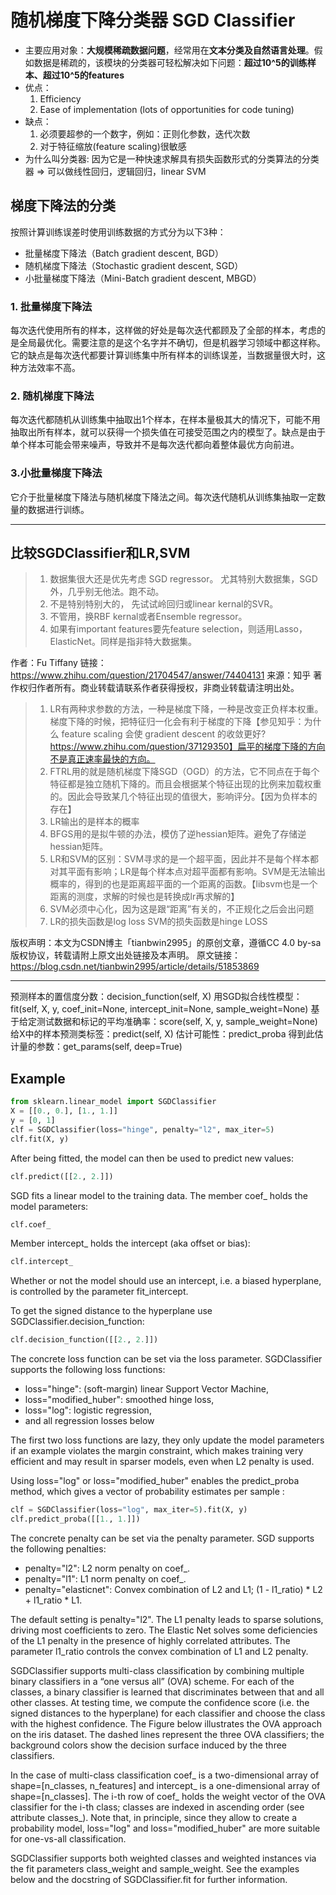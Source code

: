 # 随机梯度下降分类器 SGD Classifier

- 主要应用对象：**大规模稀疏数据问题**，经常用在**文本分类及自然语言处理**。假如数据是稀疏的，该模块的分类器可轻松解决如下问题：**超过10^5的训练样本、超过10^5的features**
- 优点：
  1. Efficiency
  2. Ease of implementation (lots of opportunities for code tuning)
- 缺点：
  1. 必须要超参的一个数字，例如：正则化参数，迭代次数
  2. 对于特征缩放(feature scaling)很敏感
- 为什么叫分类器: 因为它是一种快速求解具有损失函数形式的分类算法的分类器 => 可以做线性回归，逻辑回归，linear SVM

## 梯度下降法的分类
按照计算训练误差时使用训练数据的方式分为以下3种：
- 批量梯度下降法（Batch gradient descent, BGD）
- 随机梯度下降法（Stochastic gradient descent, SGD）
- 小批量梯度下降法（Mini-Batch gradient descent, MBGD）

### 1. 批量梯度下降法
每次迭代使用所有的样本，这样做的好处是每次迭代都顾及了全部的样本，考虑的是全局最优化。需要注意的是这个名字并不确切，但是机器学习领域中都这样称。它的缺点是每次迭代都要计算训练集中所有样本的训练误差，当数据量很大时，这种方法效率不高。

### 2. 随机梯度下降法
每次迭代都随机从训练集中抽取出1个样本，在样本量极其大的情况下，可能不用抽取出所有样本，就可以获得一个损失值在可接受范围之内的模型了。缺点是由于单个样本可能会带来噪声，导致并不是每次迭代都向着整体最优方向前进。

### 3.小批量梯度下降法
它介于批量梯度下降法与随机梯度下降法之间。每次迭代随机从训练集抽取一定数量的数据进行训练。

---

## 比较SGDClassifier和LR,SVM

> 1. 数据集很大还是优先考虑 SGD regressor。 尤其特别大数据集，SGD外，几乎别无他法。跑不动。 
> 2. 不是特别特别大的， 先试试岭回归或linear kernal的SVR。 
> 3. 不管用，换RBF kernal或者Ensemble regressor。 
> 4. 如果有important features要先feature selection，则适用Lasso，ElasticNet。同样是指非特大数据集。

作者：Fu Tiffany 
链接：https://www.zhihu.com/question/21704547/answer/74404131 
来源：知乎 
著作权归作者所有。商业转载请联系作者获得授权，非商业转载请注明出处。


> 1. LR有两种求参数的方法，一种是梯度下降，一种是改变正负样本权重。梯度下降的时候，把特征归一化会有利于梯度的下降【参见知乎：为什么 feature scaling 会使 gradient descent 的收敛更好?https://www.zhihu.com/question/37129350】扁平的梯度下降的方向不是真正速率最快的方向。 
> 2. FTRL用的就是随机梯度下降SGD（OGD）的方法，它不同点在于每个特征都是独立随机下降的。而且会根据某个特征出现的比例来加载权重的。因此会导致某几个特征出现的值很大，影响评分。【因为负样本的存在】 
> 3. LR输出的是样本的概率 
> 4. BFGS用的是拟牛顿的办法，模仿了逆hessian矩阵。避免了存储逆hessian矩阵。 
> 5. LR和SVM的区别：SVM寻求的是一个超平面，因此并不是每个样本都对其平面有影响；LR是每个样本点对超平面都有影响。SVM是无法输出概率的，得到的也是距离超平面的一个距离的函数。【libsvm也是一个距离的测度，求解的时候也是转换成lr再求解的】 
> 6. SVM必须中心化，因为这是跟“距离”有关的，不正规化之后会出问题 
> 7. LR的损失函数是log loss SVM的损失函数是hinge LOSS

版权声明：本文为CSDN博主「tianbwin2995」的原创文章，遵循CC 4.0 by-sa版权协议，转载请附上原文出处链接及本声明。
原文链接：https://blog.csdn.net/tianbwin2995/article/details/51853869

---

预测样本的置信度分数：decision_function(self, X)
用SGD拟合线性模型：fit(self, X, y, coef_init=None, intercept_init=None, sample_weight=None)
基于给定测试数据和标记的平均准确率：score(self, X, y, sample_weight=None)
给X中的样本预测类标签：predict(self, X)
估计可能性：predict_proba
得到此估计量的参数：get_params(self, deep=True)




## Example

```Python
from sklearn.linear_model import SGDClassifier
X = [[0., 0.], [1., 1.]]
y = [0, 1]
clf = SGDClassifier(loss="hinge", penalty="l2", max_iter=5)
clf.fit(X, y)   
```

After being fitted, the model can then be used to predict new values:
```Python
clf.predict([[2., 2.]])
```

SGD fits a linear model to the training data. The member coef_ holds the model parameters:
```Python
clf.coef_                                         
```

Member intercept_ holds the intercept (aka offset or bias):
```Python
clf.intercept_                                    
```

Whether or not the model should use an intercept, i.e. a biased hyperplane, is controlled by the parameter fit_intercept.

To get the signed distance to the hyperplane use SGDClassifier.decision_function:
```Python
clf.decision_function([[2., 2.]])                 
```

The concrete loss function can be set via the loss parameter. SGDClassifier supports the following loss functions:
- loss="hinge": (soft-margin) linear Support Vector Machine,
- loss="modified_huber": smoothed hinge loss,
- loss="log": logistic regression,
- and all regression losses below

The first two loss functions are lazy, they only update the model parameters if an example violates the margin constraint, which makes training very efficient and may result in sparser models, even when L2 penalty is used.

Using loss="log" or loss="modified_huber" enables the predict_proba method, which gives a vector of probability estimates  per sample :

```Python
clf = SGDClassifier(loss="log", max_iter=5).fit(X, y)
clf.predict_proba([[1., 1.]])                      
```

The concrete penalty can be set via the penalty parameter. SGD supports the following penalties:
- penalty="l2": L2 norm penalty on coef_.
- penalty="l1": L1 norm penalty on coef_.
- penalty="elasticnet": Convex combination of L2 and L1; (1 - l1_ratio) * L2 + l1_ratio * L1.

The default setting is penalty="l2". The L1 penalty leads to sparse solutions, driving most coefficients to zero. The Elastic Net solves some deficiencies of the L1 penalty in the presence of highly correlated attributes. The parameter l1_ratio controls the convex combination of L1 and L2 penalty.

SGDClassifier supports multi-class classification by combining multiple binary classifiers in a “one versus all” (OVA) scheme. For each of the  classes, a binary classifier is learned that discriminates between that and all other classes. At testing time, we compute the confidence score (i.e. the signed distances to the hyperplane) for each classifier and choose the class with the highest confidence. The Figure below illustrates the OVA approach on the iris dataset. The dashed lines represent the three OVA classifiers; the background colors show the decision surface induced by the three classifiers.


In the case of multi-class classification coef_ is a two-dimensional array of shape=[n_classes, n_features] and intercept_ is a one-dimensional array of shape=[n_classes]. The i-th row of coef_ holds the weight vector of the OVA classifier for the i-th class; classes are indexed in ascending order (see attribute classes_). Note that, in principle, since they allow to create a probability model, loss="log" and loss="modified_huber" are more suitable for one-vs-all classification.

SGDClassifier supports both weighted classes and weighted instances via the fit parameters class_weight and sample_weight. See the examples below and the docstring of SGDClassifier.fit for further information.
